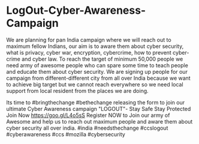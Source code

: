 # LogOut-Cyber-Awareness-Campaign
We are planning for pan India campaign where we will reach out to maximum fellow Indians, our aim is to aware them about cyber security, what is privacy, cyber war, encryption, cybercrime, how to prevent cyber-crime and cyber law. To reach the target of minimum 50,000 people we need army of awesome people who can spare some time to teach people and educate them about cyber security. We are signing up people for our campaign from different-different city from all over India because we want to achieve big target but we cannot reach everywhere so we need local support from local resident from the places we are doing. 

Its time to #bringthechange #bethechange releasing the form to join our ultimate Cyber Awareness campaign 
"LOGOUT"- Stay Safe Stay Protected Join Now https://goo.gl/L4o5sS Register NOW to Join our army of Awesome and 
help us to reach out maximum people and aware them about cyber security all over india. #india #needsthechange #ccslogout #cyberawareness #ccs #mozilla #cybersecurity
